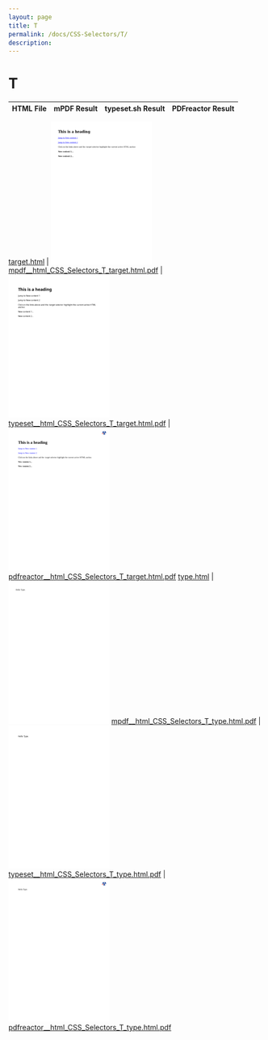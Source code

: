 ```yaml
---
layout: page
title: T
permalink: /docs/CSS-Selectors/T/
description: 
---
```


# T
HTML File | mPDF Result | typeset.sh Result | PDFreactor Result
------------ | ------------- | ------------- | -------------

[target.html](/html/CSS%20Selectors/T/target.html) | ![](result/mpdf__html_CSS_Selectors_T_target.html.png) [mpdf__html_CSS_Selectors_T_target.html.pdf](result/mpdf__html_CSS_Selectors_T_target.html.pdf) | ![](result/typeset__html_CSS_Selectors_T_target.html.png) [typeset__html_CSS_Selectors_T_target.html.pdf](result/typeset__html_CSS_Selectors_T_target.html.pdf) | ![](result/pdfreactor__html_CSS_Selectors_T_target.html.png) [pdfreactor__html_CSS_Selectors_T_target.html.pdf](result/pdfreactor__html_CSS_Selectors_T_target.html.pdf)
[type.html](/html/CSS%20Selectors/T/type.html) | ![](result/mpdf__html_CSS_Selectors_T_type.html.png) [mpdf__html_CSS_Selectors_T_type.html.pdf](result/mpdf__html_CSS_Selectors_T_type.html.pdf) | ![](result/typeset__html_CSS_Selectors_T_type.html.png) [typeset__html_CSS_Selectors_T_type.html.pdf](result/typeset__html_CSS_Selectors_T_type.html.pdf) | ![](result/pdfreactor__html_CSS_Selectors_T_type.html.png) [pdfreactor__html_CSS_Selectors_T_type.html.pdf](result/pdfreactor__html_CSS_Selectors_T_type.html.pdf)
